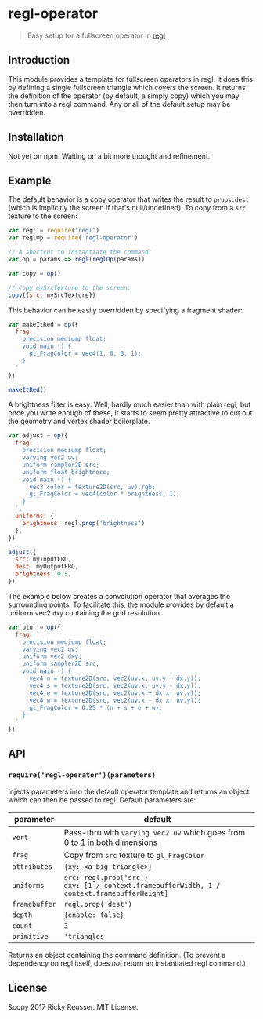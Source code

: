 # regl-operator

> Easy setup for a fullscreen operator in [regl](https://github.com/regl-project/regl)

## Introduction

This module provides a template for fullscreen operators in regl. It does this by defining a single fullscreen triangle which covers the screen. It returns the definition of the operator (by default, a simply copy) which you may then turn into a regl command. Any or all of the default setup may be overridden.

## Installation

Not yet on npm. Waiting on a bit more thought and refinement.

## Example

The default behavior is a copy operator that writes the result to `props.dest` (which is implicitly the screen if that's null/undefined). To copy from a `src` texture to the screen:

```javascript
var regl = require('regl')
var reglOp = require('regl-operator')

// A shortcut to instantiate the command:
var op = params => regl(reglOp(params))

var copy = op()

// Copy mySrcTexture to the screen:
copy({src: mySrcTexture})
```

This behavior can be easily overridden by specifying a fragment shader:

```javascript
var makeItRed = op({
  frag: `
    precision mediump float;
    void main () {
      gl_FragColor = vec4(1, 0, 0, 1);
    }
  `
})

makeItRed()
```

A brightness filter is easy. Well, hardly much easier than with plain regl, but once you write enough of these, it starts to seem pretty attractive to cut out the geometry and vertex shader boilerplate.

```javascript
var adjust = op({
  frag: `
    precision mediump float;
    varying vec2 uv;
    uniform sampler2D src;
    uniform float brightness;
    void main () {
      vec3 color = texture2D(src, uv).rgb;
      gl_FragColor = vec4(color * brightness, 1);
    }
  `,
  uniforms: {
    brightness: regl.prop('brightness')
  },
})

adjust({
  src: myInputFBO,
  dest: myOutputFBO,
  brightness: 0.5,
})
```

The example below creates a convolution operator that averages the surrounding points. To facilitate this, the module provides by default a uniform vec2 `dxy` containing the grid resolution.

```javascript
var blur = op({
  frag: `
    precision mediump float;
    varying vec2 uv;
    uniform vec2 dxy;
    uniform sampler2D src;
    void main () {
      vec4 n = texture2D(src, vec2(uv.x, uv.y + dx.y));
      vec4 s = texture2D(src, vec2(uv.x, uv.y - dx.y));
      vec4 e = texture2D(src, vec2(uv.x + dx.x, uv.y));
      vec4 w = texture2D(src, vec2(uv.x - dx.x, uv.y));
      gl_FragColor = 0.25 * (n + s + e + w);
    }
  `
})
```

## API

### `require('regl-operator')(parameters)`

Injects parameters into the default operator template and returns an object which can then be passed to regl. Default parameters are:

|parameter|default|
|----|----|
| `vert` | Pass-thru with `varying vec2 uv` which goes from 0 to 1 in both dimensions |
| `frag` | Copy from `src` texture to `gl_FragColor` |
| `attributes` | `{xy: <a big triangle>}` |
| `uniforms` | `src: regl.prop('src')` <br> `dxy: [1 / context.framebufferWidth, 1 / context.framebufferHeight]` |
| `framebuffer` | `regl.prop('dest')` |
| `depth` | `{enable: false}` |
| `count` | `3` |
| `primitive` | `'triangles'` |

Returns an object containing the command definition. (To prevent a dependency on regl itself, does *not* return an instantiated regl command.)

## License

&copy 2017 Ricky Reusser. MIT License.
